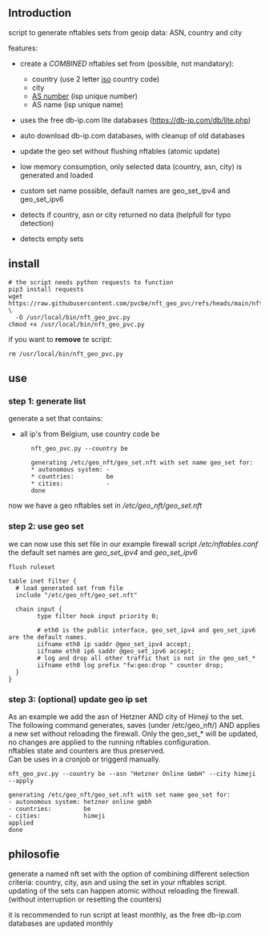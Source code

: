 ## Introduction
script to generate nftables sets from geoip data: ASN, country and city

features:
* create a *COMBINED* nftables set from (possible, not mandatory):
  * country (use 2 letter [iso](https://en.wikipedia.org/wiki/ISO_3166-1) country code)
  * city
  * [AS number](https://en.wikipedia.org/wiki/Autonomous_system_%28Internet%29) (isp unique number)
  * AS name (isp unique name)

* uses the free db-ip.com lite databases (https://db-ip.com/db/lite.php)
* auto download db-ip.com databases, with cleanup of old databases
* update the geo set without flushing nftables (atomic update)
* low memory consumption, only selected data (country, asn, city) is generated and loaded
* custom set name possible, default names are geo_set_ipv4 and geo_set_ipv6
* detects if country, asn or city returned no data (helpfull for typo detection)
* detects empty sets 

## install

    # the script needs python requests to function
    pip3 install requests
    wget https://raw.githubusercontent.com/pvcbe/nft_geo_pvc/refs/heads/main/nft_geo_pvc.py \
      -O /usr/local/bin/nft_geo_pvc.py
    chmod +x /usr/local/bin/nft_geo_pvc.py 

if you want to **remove** te script:

    rm /usr/local/bin/nft_geo_pvc.py
 
## use 

### step 1: generate list
generate a set that contains:
* all ip's from Belgium, use country code be

         nft_geo_pvc.py --country be
    
         generating /etc/geo_nft/geo_set.nft with set name geo_set for:
         * autonomous system: -
         * countries:         be
         * cities:            -
         done

now we have a geo nftables set in */etc/geo_nft/geo_set.nft* 

### step 2: use geo set
we can now use this set file in our example firewall script */etc/nftables.conf*
the default set names are *geo_set_ipv4* and *geo_set_ipv6*

    flush ruleset

    table inet filter {
      # load generated set from file
      include "/etc/geo_nft/geo_set.nft"

      chain input {
            type filter hook input priority 0;
    
            # eth0 is the public interface, geo_set_ipv4 and geo_set_ipv6 are the default names.
            iifname eth0 ip saddr @geo_set_ipv4 accept;
            iifname eth0 ip6 saddr @geo_set_ipv6 accept;
            # log and drop all other traffic that is not in the geo_set_*
            iifname eth0 log prefix "fw:geo:drop " counter drop;
      }
    }
   

### step 3: (optional) update geo ip set
As an example we add the asn of Hetzner AND city of Himeji to the set.  
The following command generates, saves (under /etc/geo_nft/) AND applies a new set without reloading the firewall.
Only the geo_set_* will be updated, no changes are applied to the running nftables configuration.  
nftables state and counters are thus preserved.  
Can be uses in a cronjob or triggerd manually.

    nft_geo_pvc.py --country be --asn "Hetzner Online GmbH" --city himeji --apply

    generating /etc/geo_nft/geo_set.nft with set name geo_set for:
    - autonomous system: hetzner online gmbh
    - countries:         be
    - cities:            himeji
    applied
    done



## philosofie
generate a named nft set with the option of combining different selection criteria: country, city, asn 
and using the set in your nftables script.  
updating of the sets can happen atomic without reloading the firewall. (without interruption or resetting the counters)


it is recommended to run script at least monthly, as the free db-ip.com databases are updated monthly
